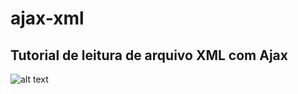 # ajax-xml

## Tutorial de leitura de arquivo XML com Ajax

![alt text](https://github.com/adrianometalslug/ajax-xml/blob/master/assets/images/tabela.jpg)

